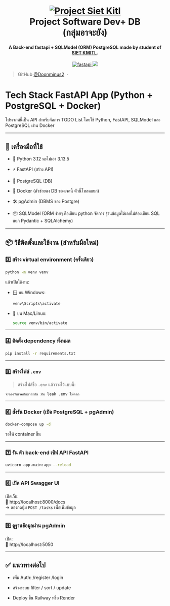 
<h1 align="center">
  <br>
  <a href="http://www.amitmerchant.com/electron-markdownify"><img src="https://encrypted-tbn0.gstatic.com/images?q=tbn:ANd9GcR7Zm15LImGZ4DcerJW3F-_-pvGyLCN-vQs9g&s" alt=" Project Siet Kitl" width=""></a>
  <br>
  Project Software Dev+ DB 
  <br>
  (กลุ่มอาจะยัง)
  <br>
</h1>

<h4 align="center">A Back-end fastapi + SQLModel (ORM)  PostgreSQL made by student of <a href="https://siet.kmitl.ac.th/node/284" target="_blank">SIET KMITL</a>.</h4>

<p align="center">
  <a href="https://fastapi.tiangolo.com/">
    <img src="https://badge.fury.io/py/fastapi.svg?icon=si%3Apython"
         alt="fastapi">
  </a>
  <a href="https://sqlmodel.tiangolo.com/"><img src="https://badge.fury.io/py/sqlmodel.svg"></a>
  
  



> GitHub [@Doonminus2](https://github.com/Doonminus2) &nbsp;&middot;&nbsp;










# Tech Stack  FastAPI App (Python + PostgreSQL + Docker)

โปรเจกต์นี้เป็น API สำหรับจัดการ TODO List โดยใช้ Python, FastAPI, SQLModel และ PostgreSQL ผ่าน Docker

---

## 🧰 เครื่องมือที่ใช้
- 🐍 Python 3.12 นะไม่เอา 3.13.5 
- ⚡ FastAPI (สร้าง API)
- 🐘 PostgreSQL (DB) 
- 🐳 Docker (ตัวช่วยลง DB ของเจคนี้ ตัวนี้โหลดแยก)

- 🛠️ pgAdmin (DBMS ของ Postgre)
- 📦 SQLModel (ORM ง่ายๆ คือเขียน python จัดการ ฐานข้อมูลได้เลยไม่ต้องเขียน SQL แยก Pydantic + SQLAlchemy)

---

## 📦 วิธีติดตั้งและใช้งาน (สำหรับมือใหม่)

### 3️⃣ สร้าง virtual environment (ครั้งเดียว)

```bash
python -m venv venv
```

แล้วเปิดใช้งาน:

- 🪟 บน Windows:
  ```bash
  venv\Scripts\activate
  ```

- 🍎 บน Mac/Linux:
  ```bash
  source venv/bin/activate
  ```

---

### 4️⃣ ติดตั้ง dependency ทั้งหมด

```bash
pip install -r requirements.txt
```

---

### 5️⃣ สร้างไฟล์ `.env`

> สร้างไฟล์ชื่อ `.env` แล้ววางไว้แบบนี้:

```env
จะลองรันเจคทักมาละกัน มัน leak .env ไม่ตลก
```

---

### 6️⃣ สั่งรัน Docker (เปิด PostgreSQL + pgAdmin)

```bash
docker-compose up -d
```

รอให้ container ขึ้น

---

### 7️⃣ รัน ตัว back-end เซิฟ API FastAPI

```bash
uvicorn app.main:app --reload
```

---

### 8️⃣ เปิด API Swagger UI

เปิดเว็บ:  
📄 http://localhost:8000/docs  
→ ลองกดปุ่ม `POST /tasks` เพื่อเพิ่มข้อมูล

---

### 9️⃣ ดูฐานข้อมูลผ่าน pgAdmin

เปิด:  
📄 http://localhost:5050


---

## ✅ แนวทางต่อไป
- เพิ่ม Auth: /register /login

- สร้างระบบ filter / sort / update
- Deploy ขึ้น Railway หรือ Render
